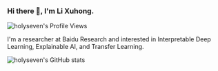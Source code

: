 ### Hi there 👋, I'm Li Xuhong.

![holyseven's Profile Views](https://komarev.com/ghpvc/?username=holyseven)

I'm a researcher at Baidu Research and interested in Interpretable Deep Learning, Explainable AI, and Transfer Learning. 

![holyseven's GitHub stats](https://github-readme-stats.vercel.app/api?username=holyseven&show_icons=true&theme=radical)



<!--
**holyseven/holyseven** is a ✨ _special_ ✨ repository because its `README.md` (this file) appears on your GitHub profile.

Here are some ideas to get you started:

- 🔭 I’m currently working on ...
- 🌱 I’m currently learning ...
- 👯 I’m looking to collaborate on ...
- 🤔 I’m looking for help with ...
- 💬 Ask me about ...
- 📫 How to reach me: ...
- 😄 Pronouns: ...
- ⚡ Fun fact: ...
-->
